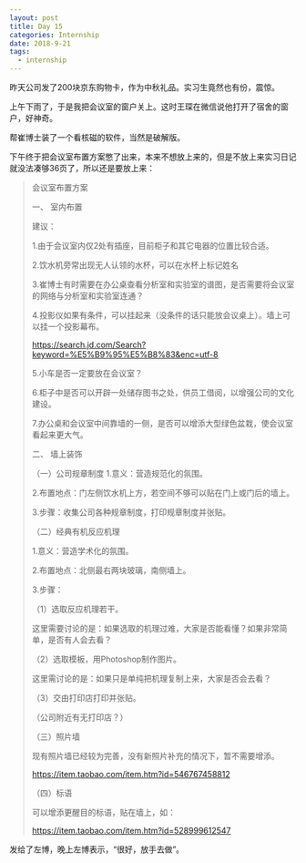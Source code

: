 ```yaml
---
layout: post
title: Day 15
categories: Internship
date: 2018-9-21
tags:
  - internship
---
```


昨天公司发了200块京东购物卡，作为中秋礼品。实习生竟然也有份，震惊。

上午下雨了，于是我把会议室的窗户关上。这时王琛在微信说他打开了宿舍的窗户，好神奇。

帮崔博士装了一个看核磁的软件，当然是破解版。

下午终于把会议室布置方案憋了出来，本来不想放上来的，但是不放上来实习日记就没法凑够36页了，所以还是要放上来：

>会议室布置方案
>
>一、	室内布置
>
>建议：
>
>1.由于会议室内仅2处有插座，目前柜子和其它电器的位置比较合适。
>
>2.饮水机旁常出现无人认领的水杯，可以在水杯上标记姓名
>
>3.崔博士有时需要在办公桌查看分析室和实验室的谱图，是否需要将会议室的网络与分析室和实验室连通？
>
>4.投影仪如果有条件，可以挂起来（没条件的话只能放会议桌上）。墙上可以挂一个投影幕布。
>
>https://search.jd.com/Search?keyword=%E5%B9%95%E5%B8%83&enc=utf-8
>
>5.小车是否一定要放在会议室？
>
>6.柜子中是否可以开辟一处储存图书之处，供员工借阅，以增强公司的文化建设。
>
>7.办公桌和会议室中间靠墙的一侧，是否可以增添大型绿色盆栽，使会议室看起来更大气。
>
>二、	墙上装饰
>
>（一）公司规章制度
>1.意义：营造规范化的氛围。
>
>2.布置地点：门左侧饮水机上方，若空间不够可以贴在门上或门后的墙上。
>
>3.步骤：收集公司各种规章制度，打印规章制度并张贴。
>
>（二）经典有机反应机理
>
>1.意义：营造学术化的氛围。
>
>2.布置地点：北侧最右两块玻璃，南侧墙上。
>
>3.步骤：
>
>（1）选取反应机理若干。
>
>这里需要讨论的是：如果选取的机理过难，大家是否能看懂？如果非常简单，是否有人会去看？
>
>（2）选取模板，用Photoshop制作图片。
>
>这里需讨论的是：如果只是单纯把机理复制上来，大家是否会去看？
>
>（3）交由打印店打印并张贴。
>
>（公司附近有无打印店？）
>
>（三）照片墙
>
>现有照片墙已经较为完善，没有新照片补充的情况下，暂不需要增添。
>
>https://item.taobao.com/item.htm?id=546767458812
>
>（四）标语
>
>可以增添更醒目的标语，贴在墙上，如：
>
>https://item.taobao.com/item.htm?id=528999612547

发给了左博，晚上左博表示，“很好，放手去做”。
